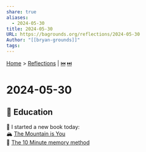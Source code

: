 ```yaml
---  
share: true  
aliases:  
  - 2024-05-30  
title: 2024-05-30  
URL: https://bagrounds.org/reflections/2024-05-30  
Author: "[[bryan-grounds]]"  
tags:   
---  
```

[Home](../index.md) > [Reflections](./index.md) | [⏮️](./2024-05-29.md) [⏭️](./2024-05-31.md)  
# 2024-05-30  
## 🧠 Education  
📖 I started a new book today:  
  🏔️ [The Mountain is You](../books/the-mountain-is-you.md)  
🐘 [The 10 Minute memory method](../videos/the-10-minute-memory-method.md)  
